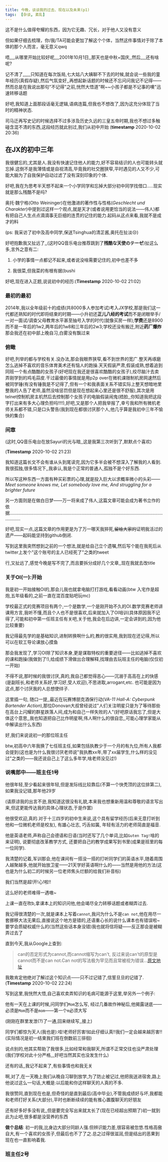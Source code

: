```yaml
---
title: 今晚，谈谈我的过去、现在以及未来(p1)
tags:  [杂谈, 紊乱]
---
```


这不是什么值得夸耀的东西，因为它无趣、冗长，对于他人又没有意义

但如果仔细去梳理，你/我/TA可能会更加了解这个个体，当然这件事情对于除了本体的那个人而言，毫无意义qwq

<!--more-->

唔,,,,从哪里开始比较好呢,,,,2001年10月1日,,那天也是中秋+国庆,,然后,,,,还有啥呢? 

记不清了,,,,,,只知道在每次饭局,七大姑八大姨聊不下去的时候,就会说一些我的童年经历(真假存疑),然后气氛变好,,再想起新话题的时候还不忘问问我记不记得——然而总是在我说出那句"不记得"之前,恍然大悟道"啊~~小孩子都是不记事的噢"迅速转移话题

好吧,我知道上面那段话毫无逻辑,语病连篇,但我也不想改了,因为这充分体现了当时的精神状态.

司马迁再写史记的时候选择不过多涉及历史久远的三皇五帝时期,我也不想过多触碰含混不清的东西,这段经历就此别过,我们从初中开始 (**timestamp** 2020-10-02 20:36)

## 在JX的初中三年

我很健忘的,尤其是人.我没有快速记住他人的能力,好不容易结识的人也可能转头就忘掉.这倒不是我薄情或是自视清高,毕竟我的社交圈狭窄,平时遇见的人又不少,可能大脑为了自我保护自动过滤了没有深刻印象的个体.

好吧,我在为思考半天想不起来一个小学同学和忘掉大部分初中同学找借口.....现实就是那么残酷不是吗?

奥托·魏宁格(Otto Weininger)在他激进的著作性与性格(*Geschlecht und Charakter*)中提到过这样一个观点,就是天才(或者说用更恰当的说法——伟人)都有把自己人生点点滴滴事无巨细的连贯的记住的能力.起码从这点来看,我就不是成才的料

(ps: 我采访了初中及高中同学,保送Tsinghua的清芷酱,奥托在扯淡😒)

好吧抱歉我又扯远了,,(这时QQ音乐电台推荐跳到了**残酷な天使のテーゼ**)扯这么多,言外之意有二:

1. 小学的事情一点都记不起来,或者说没啥需要记住的,初中也差不多

2. 我很菜,但我菜的有根有据(bushi

好吧,现在进入正题,说说初中的经历:(**Timestamp** 2020-10-02 21:02)

### 最初的最初

2014年,我以全年级前十的成绩(共8000多人参加考试)考入JX学校,那是我们这一代都还熟知的时代即将结束的时期——小升初还**正儿八经的考试**而不是闭眼举手/一对一面试/调查父母教育水平甚至抽号入学的时代(就像买房一样);**学费**还是8900而不是一年后的1w2,两年后的1w8和三年后的2w3;学校还没有搬迁,附近**药厂爆炸**那会我还在初中部上晚自习,白雾没有飘过来

### 俯瞰

好吧,列举的都与学校有关.没办法,那会我眼界狭窄,看不到世界的宽广.整天再琢磨怎么逃掉不喜欢的音乐体育美术还有恼人的跑操.天天假装严肃,假装成熟,想着追到同班一个有点酷酷的女孩子(好吧现在我还是很喜欢酷酷的女孩子),绞尽脑汁去卖弄刚学到的鸡毛蒜皮.干过最傻的事情就是用p2p over在微机课限制机房网速然后被同学锤(有没有锤我是不记得了,但有一个和我表面关系不错实际上整天想暗地里整我的人告了老师,虽然没啥惩罚但是现在想起来心里还是很不舒服),其次是用telnet控制机房主机然后去控制那个女孩子的电脑假装闹鬼(捂脸,,你知道我把这段字打出来有多大心理负担吗!!!!),好吧,又是那个人把我举报了,幸亏我和所有微机老师关系都不错,只是口头警告(我到现在都很讨厌那个人,他几乎算是我初中三年不愉快的集合)

### 间章

(这时,QQ音乐电台在放Sayuri的光与暗,,这是我第三次听到了,默默点个喜欢)

(**Timestamp** 2020-10-02 21:23)

我知道这篇长文不会有谁从头到尾读完,因为它多半会被不想深入了解我的人看到. 我很孤独,很多情况下,,我承认,我是个正常的普通人,孤独不是个好东西. 

所以写这种东西一方面有种买彩票的心理,就是投入巨大以求概率微小的头彩——*Meet someone knows me, Let somebody love me, And struggling for a brighter future*

另一方面则是在做白日梦——万一将来成了伟人,这篇文章可能会成为著书立作的依据.....................................................................................................................................

好吧,现实一点,这篇文章的作用更是为了万一哪天我猝死,~~留给大家的~~证明我活过的遗产——起码能坚持到github倒闭.

写到这里我突然想到之前的一个想法,就是给自己立个遗嘱,然后写个能在我死后从twitter上发个"这个账号的主人已经死了"之类的tweet

行,又扯远了,感觉今晚是写不完了,而且要拆分成好几个文章,,现在我就去改title

### 关于OI(一):开始

我是初一开始接触OI的,那会儿我也就拿电脑打打游戏,看看动画(btw 入宅作是超炮,五年级看的,之前一直在混百度贴吧玩mc)

学校最正式的竞赛项目有两个,一个是数学,一个是刚开始不久的OI.数学竞赛老师讲课用方言,我听不懂,而且个人也不是很喜欢,后来就加入了OI培训(具体原因我不记得了,可能和初中第一任班主任有关吧,关于他,我会在后边讲,一定会讲到的,因为他比较重要)

我记得最先学的是基础知识,进制转换啊什么的,教的很实用,我到现在还记得,所以可以在软工导论课放心摸鱼

那会我发现了,学习OI除了知识本身,更是谋取特权的重要途径——比如逃掉不喜欢的课和跑操(我做到了!),给成绩下滑做出合理解释,找理由去玩班主任的电脑(仅仅初一开始)

不得不说,那时候的我很讨厌,真的,我自己都觉得恶心——沉溺于高高在上的快感(是副班长,和老师关系好,学习好,受人欢迎),不思进取,arrogant,etc. 也可能是因为这点,那个讨厌我的人总想使绊子.

这里插一句, 随口一提,,最近在玩赛博朋克酒保行动(*VA-11 Hall-A: Cyberpunk Bartender Action*),那位Donovan大叔曾经说过"人们关注明星只是为了等待那些在高台上闪耀的群星跌落人间,成为和自己一样失败的人"(好吧原话我忘了,但是大体这个意思,,我也知道把自己比作明星啊,伟人啊什么的很自恋,,可能心理学家能从中解读出什么东西)

好,我们来说说初一的那位班主任

btw,初高中六年我换了七任班主任,如果包括执教少于一个月的有九位,所有人我都会提到(这也是为什么我很讨厌老师说"我执教xx年,带了xx届学生,什么样的没见过"之类的——我还说自己上了这么多年学,啥老师没见过!)

### 说嘴郎中——班主任1号

他很年轻,至少看起来很年轻,但是发际线比较靠后(不算一个快秃顶的这位排第二),如果我没记错,那年他29岁

(请原谅我的出言不逊,我知道这很没有礼貌,本来我也想重新用温和尊敬的语言写出来,但这更能传达我的具体心理状态,于是作罢)

他很受欢迎,真的.对于十三四岁的初中生来说,这个具有留学经历(后来无意打听到他和一位微机老师是校友), 有雄心壮志, 巧舌如簧, 年轻有活力的老师简直是福音.

他是英语老师,声称自己会德语和日语(当时还写了几个单词,比如`Guten Tag!`啥的来证明), 说要彻底改革教学方式, 还要把自己的教学成果写到书里(成果是班里的每一位同学).

我清楚的记着,军训那会,他在课间有一搭没一搭的打听同学们的英语水平,随着周围人越聚越多,他就开始放卫星——21天学好英语啊什么的——当然是用他的方法(这也是为什么初二的时候另一位老师焦头烂额的给我们补音标)

我们当然是超!开!心!啦!!

这么好的老师难得一遇嗷~

上课一直在吹b,拿课本上的知识问他,他会竭尽全力转移话题或者糊弄过去.

我记得很清楚的一次,就是课本上写着`cannot`,我问为什么不是`can not`,他在用尽一套挪移大法无果后,直接说这个地方是错的,还语重心长的说什么课本也有错误啦~要学会质疑权威什么的(当然这些话本身没错)我也就将信将疑——反正那会是被糊弄过去了

直到今天,我从Google上查到:

> can的否定形式为cannot,而cannot缩写为can't, 反过来说can't的原型是cannot而不是can not.Can not的写法极为罕见而且常被视为错误...[原文地址](https://englishhome.org/cannot-or-can-not.html)

我敢肯定他绝对了解过这个知识点——只不过记错了,信誓旦旦的记错了.(**Timestamp** 2020-10-02 22:24)

写到这里,我恍然大悟,自己喜欢卖弄知识的毛病可能源于这里,举另外一个例子:

他有一天在上课的时候,问同学们`Mom`怎么写, 经过几番故作神秘后,他揭露谜底——必须是`Mom`而不是`mom`——第一个`m`必须大写

(刚刚在群里发泄(?)了一通,回来继续写,,接上)

同学们都惊为天人(我也是):哇!老师好厉害!如此仔细认真!!我们一定会越来越厉害!!(实际情况是初一结束我们班在倒数前三徘徊)

说点别的,他其实帮助了我很多,比如经常和我聊天,所谓不正常交往也没严肃处理(我们学校对此十分严格,,,好吧当然其实也没发生什么)

还有的话,,我记不起来了,有些事情也和我无关

啊,对了,在一天晚上我们从晚自习聊到放学,为了防止被记过,他把我送进宿舍,路上他说过这么一句话,大概是:以后能和你这样聊天的人真的不多. 

我很赞同,直到现在也是,但奇怪的是直到最后(高中毕业),不管我成绩好与坏,我都能和老师打好关系(大部分),平时也断断续续的能有推心置腹聊天的好朋友

还有好多好多没有说,,但是要完全写出来就太长了(现在已经超出预期了)初一就到此为止吧,很多都是没营养的东西

**做个总结**: 初一的我,比身边大部分同龄人强.但辨识能力差,很容易被忽悠.性格高傲自大,有一个喜欢的女孩子,但最后也不了了之.总之过得很滋润,但是结出的恶果到现在也一直影响着我.

### 班主任2号
